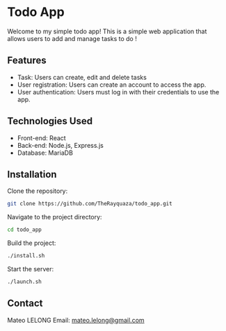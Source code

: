 # Todo App
Welcome to my simple todo app! 
This is a simple web application that allows users to add and manage tasks to
do !

## Features
- Task: Users can create, edit and delete tasks
- User registration: Users can create an account to access the app.
- User authentication: Users must log in with their credentials to use the app.

## Technologies Used
- Front-end: React
- Back-end: Node.js, Express.js
- Database: MariaDB

## Installation

Clone the repository: 
```sh
git clone https://github.com/TheRayquaza/todo_app.git
```

Navigate to the project directory: 
```sh
cd todo_app
```

Build the project: 
```sh
./install.sh
```

Start the server: 
```sh
./launch.sh
```

## Contact

Mateo LELONG
Email: mateo.lelong@gmail.com
